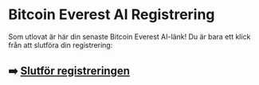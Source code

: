 # Bitcoin Everest AI Registrering

Som utlovat är här din senaste Bitcoin Everest AI-länk! Du är bara ett klick från att slutföra din registrering:

## ➡️ [Slutför registreringen](https://tinyurl.com/472ru95f)